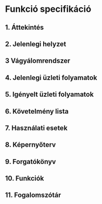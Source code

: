 # Funkció specifikáció

## 1. Áttekintés

## 2. Jelenlegi helyzet

## 3 Vágyálomrendszer

## 4. Jelenlegi üzleti folyamatok

## 5. Igényelt üzleti folyamatok

## 6. Követelmény lista

## 7. Használati esetek

## 8. Képernyőterv

## 9. Forgatókönyv

## 10. Funkciók

## 11. Fogalomszótár